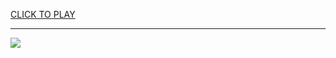 
<a href="https://premium76.site?title=charlotte_hornets_games&ref=13M">CLICK TO PLAY</a></h3>
<hr>

<a href="https://premium76.site?title=charlotte_hornets_games&ref=13M"><img src="https://clearcache.store/games.png"></a>


